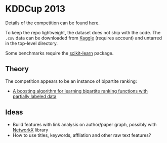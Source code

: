 KDDCup 2013
===========
Details of the competition can be found [here][1].

To keep the repo lightweight, the dataset does not ship with the code. The `.csv` data can be downloaded from [Kaggle][2] (requires account) and untarred in the top-level directory.

Some benchmarks require the [scikit-learn][3] package.

Theory
------
The competition appears to be an instance of bipartite ranking:

- [A boosting algorithm for learning bipartite ranking functions with partially labeled data][4]

Ideas
-----
- Build features with link analysis on author/paper graph, possibly with [NetworkX][5] library
- How to use titles, keywords, affliation and other raw text features?

[1]: https://www.kaggle.com/c/kdd-cup-2013-author-paper-identification-challenge
[2]: https://www.kaggle.com/c/kdd-cup-2013-author-paper-identification-challenge/data
[3]: http://scikit-learn.org/dev/
[4]: http://citeseerx.ist.psu.edu/viewdoc/download?doi=10.1.1.142.4696&rep=rep1&type=pdf
[5]: http://networkx.github.io/